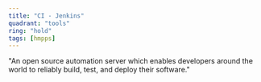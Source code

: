 ```yaml
---
title: "CI - Jenkins"
quadrant: "tools"
ring: "hold"
tags: [hmpps]
---
```


"An open source automation server which enables developers around the world to reliably build, test, and deploy their software."
